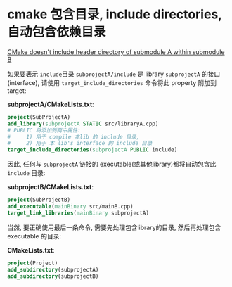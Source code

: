 # cmake 包含目录, include directories, 自动包含依赖目录

[CMake doesn't include header directory of submodule A within submodule B](https://stackoverflow.com/questions/38022700/cmake-doesnt-include-header-directory-of-submodule-a-within-submodule-b)

如果要表示 `include`目录 `subprojectA/include` 是 library `subprojectA` 的接口(interface),
请使用 `target_include_directories` 命令将此 property 附加到 target:

**subprojectA/CMakeLists.txt**:

```cmake
project(SubProjectA)
add_library(subprojectA STATIC src/libraryA.cpp)
# PUBLIC 将添加到两中属性:
#     1) 用于 compile 本lib 的 include 目录,
#     2) 用于 本 lib's interface 的 include 目录
target_include_directories(subprojectA PUBLIC include)
```

因此, 任何与 `subprojectA` 链接的 executable(或其他library)都将自动包含此 `include` 目录:

**subprojectB/CMakeLists.txt**:

```cmake
project(SubProjectB)
add_executable(mainBinary src/mainB.cpp)
target_link_libraries(mainBinary subprojectA)
```

当然, 要正确使用最后一条命令, 需要先处理包含library的目录, 然后再处理包含 executable 的目录:

**CMakeLists.txt**:

```cmake
project(Project)
add_subdirectory(subprojectA)
add_subdirectory(subprojectB)
```